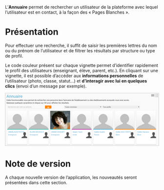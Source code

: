 L’**Annuaire** permet de rechercher un utilisateur de la plateforme avec lequel l’utilisateur est en contact, à la façon des « Pages Blanches ».

Présentation
============

Pour effectuer une recherche, il suffit de saisir les premières lettres du nom ou du prénom de l’utilisateur et de filtrer les résultats par structure ou type de profil.

Le code couleur présent sur chaque vignette permet d’identifier rapidement le profil des utilisateurs (enseignant, élève, parent, etc.). En cliquant sur une vignette, il est possible d’accéder aux **informations personnelles** de l’utilisateur (photo, classe, statut…) et **d’interagir avec lui en quelques clics** (envoi d’un message par exemple).

![](.gitbook/assets/a114.png)

Note de version
===============

A chaque nouvelle version de l’application, les nouveautés seront présentées dans cette section.
